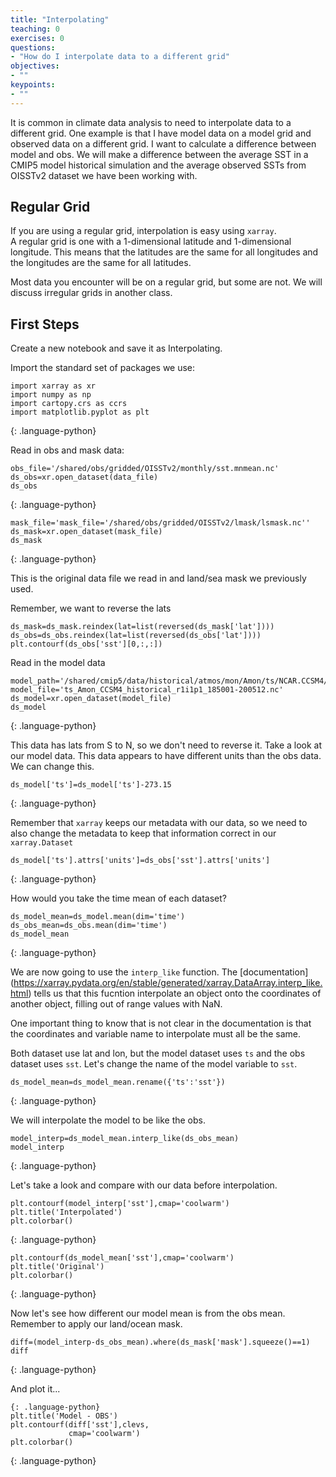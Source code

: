 ```yaml
---
title: "Interpolating"
teaching: 0
exercises: 0
questions:
- "How do I interpolate data to a different grid"
objectives:
- ""
keypoints:
- ""
---
```


It is common in climate data analysis to need to interpolate data to a different grid.  One example is that I have model data on a model grid and observed data on a different grid. I want to calculate a difference between model and obs.  We will make a difference between the average SST in a CMIP5 model historical simulation and the average observed SSTs from OISSTv2 dataset we have been working with. 


## Regular Grid

If you are using a regular grid, interpolation is easy using `xarray`.  
A regular grid is one with a 1-dimensional latitude and 1-dimensional longitude. This means that the latitudes are the same for all longitudes and the longitudes are the same for all latitudes.

Most data you encounter will be on a regular grid, but some are not.  We will discuss irregular grids in another class.


## First Steps

Create a new notebook and save it as Interpolating.

Import the standard set of packages we use:

~~~
import xarray as xr
import numpy as np
import cartopy.crs as ccrs
import matplotlib.pyplot as plt
~~~
{: .language-python}

Read in obs and mask data:

~~~
obs_file='/shared/obs/gridded/OISSTv2/monthly/sst.mnmean.nc'
ds_obs=xr.open_dataset(data_file)
ds_obs
~~~
{: .language-python}

~~~
mask_file='mask_file='/shared/obs/gridded/OISSTv2/lmask/lsmask.nc''
ds_mask=xr.open_dataset(mask_file)
ds_mask
~~~
{: .language-python}

This is the original data file we read in and land/sea mask we previously used.

Remember, we want to reverse the lats

~~~
ds_mask=ds_mask.reindex(lat=list(reversed(ds_mask['lat'])))
ds_obs=ds_obs.reindex(lat=list(reversed(ds_obs['lat'])))
plt.contourf(ds_obs['sst'][0,:,:])
~~~

Read in the model data

~~~
model_path='/shared/cmip5/data/historical/atmos/mon/Amon/ts/NCAR.CCSM4/r1i1p1/'
model_file='ts_Amon_CCSM4_historical_r1i1p1_185001-200512.nc'
ds_model=xr.open_dataset(model_file)
ds_model
~~~
{: .language-python}

This data has lats from S to N, so we don't need to reverse it. Take a look at our model data.
This data appears to have different units than the obs data. We can change this.

~~~
ds_model['ts']=ds_model['ts']-273.15
~~~
{: .language-python}

Remember that `xarray` keeps our metadata with our data, so we need to also change the metadata to keep that information correct in our `xarray.Dataset`

~~~
ds_model['ts'].attrs['units']=ds_obs['sst'].attrs['units']
~~~
{: .language-python}

How would you take the time mean of each dataset?

~~~
ds_model_mean=ds_model.mean(dim='time')
ds_obs_mean=ds_obs.mean(dim='time')
ds_model_mean
~~~
{: .language-python}

We are now going to use the `interp_like` function.  The [documentation] (https://xarray.pydata.org/en/stable/generated/xarray.DataArray.interp_like.html) tells us that this fucntion interpolate an object onto the coordinates of another object, filling out of range values with NaN.

One important thing to know that is not clear in the documentation is that the coordinates and variable name to interpolate must all be the same.

Both dataset use lat and lon, but the model dataset uses `ts` and the obs dataset uses `sst`.  Let's change the name of the model variable to `sst`.

~~~
ds_model_mean=ds_model_mean.rename({'ts':'sst'})
~~~
{: .language-python}

We will interpolate the model to be like the obs. 

~~~
model_interp=ds_model_mean.interp_like(ds_obs_mean)
model_interp
~~~
{: .language-python}

Let's take a look and compare with our data before interpolation.

~~~
plt.contourf(model_interp['sst'],cmap='coolwarm')
plt.title('Interpolated')
plt.colorbar()
~~~
{: .language-python}

~~~
plt.contourf(ds_model_mean['sst'],cmap='coolwarm')
plt.title('Original')
plt.colorbar()
~~~
{: .language-python}

Now let's see how different our model mean is from the obs mean. Remember to apply our land/ocean mask.

~~~
diff=(model_interp-ds_obs_mean).where(ds_mask['mask'].squeeze()==1)
diff
~~~
{: .language-python}

And plot it...

~~~
{: .language-python}
plt.title('Model - OBS')
plt.contourf(diff['sst'],clevs,
             cmap='coolwarm')
plt.colorbar()
~~~
{: .language-python}

